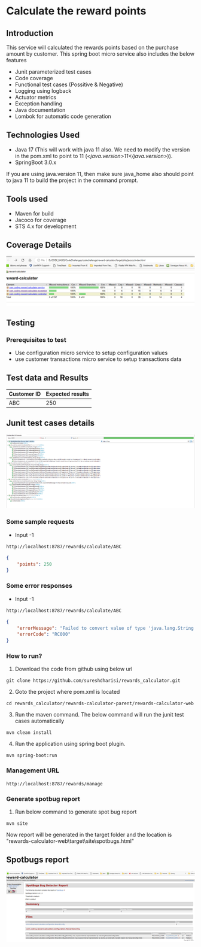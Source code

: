 # Calculate the reward points

## Introduction

This service will calculated the rewards points based on the purchase amount by customer. This spring boot micro service also includes the below features

- Junit parameterized test cases
- Code coverage 
- Functional test cases (Possitive & Negative)
- Logging using logback
- Actuator metrics
- Exception handling
- Java documentation
- Lombok for automatic code generation

## Technologies Used

- Java 17 (This will work with java 11 also. We need to modify the version in the pom.xml to point to 11 (_<java.version>11</java.version>_)).
- SpringBoot 3.0.x

If you are using java.version 11, then make sure java_home also should point to java 11 to build the project in the command prompt.

## Tools used

- Maven for build
- Jacoco for coverage
- STS 4.x for development

## Coverage Details
![alt text](https://github.com/sureshdharisi/codechallenge/blob/master/reward-calculator/CodeCoverage_Details.PNG?raw=true)

## Testing

### Prerequisites to test
- Use configuration micro service to setup configuration values
- use customer transactions micro service to setup transactions data

## Test data and Results

Customer ID| Expected results |
------------------- | -------------------|
ABC | 250 |



## Junit test cases details
![alt text](https://github.com/sureshdharisi/codechallenge/blob/master/reward-calculator/Junit_Test_cases.PNG?raw=true)


### Some sample requests
* Input -1 
```
http://localhost:8787/rewards/calculate/ABC
```

```json
{
    "points": 250
}
```

### Some error responses
* Input -1 
```
http://localhost:8787/rewards/calculate/ABC
```

```json
{
    "errorMessage": "Failed to convert value of type 'java.lang.String' to required type 'java.lang.Double'; For input string: \"abc\"",
    "errorCode": "RC000"
}
```


### How to run?
1. Download the code from github using below url

```
git clone https://github.com/sureshdharisi/rewards_calculator.git
```
2. Goto the project where pom.xml is located 

```
cd rewards_calculator/rewards-calculator-parent/rewards-calculator-web
```
3. Run the maven command. The below command will run the junit test cases automatically

```
mvn clean install
```
4. Run the application using spring boot plugin.

```
mvn spring-boot:run
```
### Management URL
````
http://localhost:8787/rewards/manage
````
### Generate spotbug report
1. Run below command to generate spot bug report
````
mvn site
````
Now report will be generated in the target folder and the location is "rewards-calculator-web\target\site\spotbugs.html"

## Spotbugs report
![alt text](https://github.com/sureshdharisi/codechallenge/blob/develop/reward-calculator/Spotbugs_report.PNG?raw=true)

